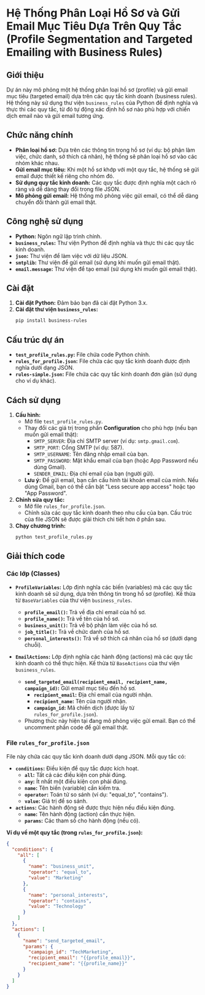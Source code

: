 # Hệ Thống Phân Loại Hồ Sơ và Gửi Email Mục Tiêu Dựa Trên Quy Tắc (Profile Segmentation and Targeted Emailing with Business Rules)

## Giới thiệu

Dự án này mô phỏng một hệ thống phân loại hồ sơ (profile) và gửi email mục tiêu (targeted email) dựa trên các quy tắc kinh doanh (business rules). Hệ thống này sử dụng thư viện `business_rules` của Python để định nghĩa và thực thi các quy tắc, từ đó tự động xác định hồ sơ nào phù hợp với chiến dịch email nào và gửi email tương ứng.

## Chức năng chính

*   **Phân loại hồ sơ:** Dựa trên các thông tin trong hồ sơ (ví dụ: bộ phận làm việc, chức danh, sở thích cá nhân), hệ thống sẽ phân loại hồ sơ vào các nhóm khác nhau.
*   **Gửi email mục tiêu:** Khi một hồ sơ khớp với một quy tắc, hệ thống sẽ gửi email được thiết kế riêng cho nhóm đó.
*   **Sử dụng quy tắc kinh doanh:** Các quy tắc được định nghĩa một cách rõ ràng và dễ dàng thay đổi trong file JSON.
* **Mô phỏng gửi email:** Hệ thống mô phỏng việc gửi email, có thể dễ dàng chuyển đổi thành gửi email thật.

## Công nghệ sử dụng

*   **Python:** Ngôn ngữ lập trình chính.
*   **`business_rules`:** Thư viện Python để định nghĩa và thực thi các quy tắc kinh doanh.
*   **`json`:** Thư viện để làm việc với dữ liệu JSON.
* **`smtplib`:** Thư viện để gửi email (sử dụng khi muốn gửi email thật).
* **`email.message`:** Thư viện để tạo email (sử dụng khi muốn gửi email thật).

## Cài đặt

1.  **Cài đặt Python:** Đảm bảo bạn đã cài đặt Python 3.x.
2.  **Cài đặt thư viện `business_rules`:**
    ```bash
    pip install business-rules
    ```

## Cấu trúc dự án

*   **`test_profile_rules.py`:** File chứa code Python chính.
*   **`rules_for_profile.json`:** File chứa các quy tắc kinh doanh được định nghĩa dưới dạng JSON.
* **`rules-simple.json`:** File chứa các quy tắc kinh doanh đơn giản (sử dụng cho ví dụ khác).

## Cách sử dụng

1.  **Cấu hình:**
    *   Mở file `test_profile_rules.py`.
    *   Thay đổi các giá trị trong phần **Configuration** cho phù hợp (nếu bạn muốn gửi email thật):
        *   `SMTP_SERVER`: Địa chỉ SMTP server (ví dụ: `smtp.gmail.com`).
        *   `SMTP_PORT`: Cổng SMTP (ví dụ: 587).
        *   `SMTP_USERNAME`: Tên đăng nhập email của bạn.
        *   `SMTP_PASSWORD`: Mật khẩu email của bạn (hoặc App Password nếu dùng Gmail).
        *   `SENDER_EMAIL`: Địa chỉ email của bạn (người gửi).
    * **Lưu ý:** Để gửi email, bạn cần cấu hình tài khoản email của mình. Nếu dùng Gmail, bạn có thể cần bật "Less secure app access" hoặc tạo "App Password".
2.  **Chỉnh sửa quy tắc:**
    *   Mở file `rules_for_profile.json`.
    *   Chỉnh sửa các quy tắc kinh doanh theo nhu cầu của bạn. Cấu trúc của file JSON sẽ được giải thích chi tiết hơn ở phần sau.
3.  **Chạy chương trình:**
    ```bash
    python test_profile_rules.py
    ```

## Giải thích code

### Các lớp (Classes)

*   **`ProfileVariables`:** Lớp định nghĩa các biến (variables) mà các quy tắc kinh doanh sẽ sử dụng, dựa trên thông tin trong hồ sơ (profile). Kế thừa từ `BaseVariables` của thư viện `business_rules`.
    *   **`profile_email()`:** Trả về địa chỉ email của hồ sơ.
    *   **`profile_name()`:** Trả về tên của hồ sơ.
    *   **`business_unit()`:** Trả về bộ phận làm việc của hồ sơ.
    *   **`job_title()`:** Trả về chức danh của hồ sơ.
    *   **`personal_interests()`:** Trả về sở thích cá nhân của hồ sơ (dưới dạng chuỗi).

*   **`EmailActions`:** Lớp định nghĩa các hành động (actions) mà các quy tắc kinh doanh có thể thực hiện. Kế thừa từ `BaseActions` của thư viện `business_rules`.
    *   **`send_targeted_email(recipient_email, recipient_name, campaign_id)`:** Gửi email mục tiêu đến hồ sơ.
        *   **`recipient_email`:** Địa chỉ email của người nhận.
        *   **`recipient_name`:** Tên của người nhận.
        * **`campaign_id`:** Mã chiến dịch (được lấy từ `rules_for_profile.json`).
    * Phương thức này hiện tại đang mô phỏng việc gửi email. Bạn có thể uncomment phần code để gửi email thật.

### File `rules_for_profile.json`

File này chứa các quy tắc kinh doanh dưới dạng JSON. Mỗi quy tắc có:

*   **`conditions`:** Điều kiện để quy tắc được kích hoạt.
    *   **`all`:** Tất cả các điều kiện con phải đúng.
    *   **`any`:** Ít nhất một điều kiện con phải đúng.
    *   **`name`:** Tên biến (variable) cần kiểm tra.
    *   **`operator`:** Toán tử so sánh (ví dụ: "equal_to", "contains").
    *   **`value`:** Giá trị để so sánh.
*   **`actions`:** Các hành động sẽ được thực hiện nếu điều kiện đúng.
    *   **`name`:** Tên hành động (action) cần thực hiện.
    *   **`params`:** Các tham số cho hành động (nếu có).

**Ví dụ về một quy tắc (trong `rules_for_profile.json`):**

```json
{
  "conditions": {
    "all": [
      {
        "name": "business_unit",
        "operator": "equal_to",
        "value": "Marketing"
      },
      {
        "name": "personal_interests",
        "operator": "contains",
        "value": "Technology"
      }
    ]
  },
  "actions": [
    {
      "name": "send_targeted_email",
      "params": {
        "campaign_id": "TechMarketing",
        "recipient_email": "{{profile_email}}",
        "recipient_name": "{{profile_name}}"
      }
    }
  ]
}
